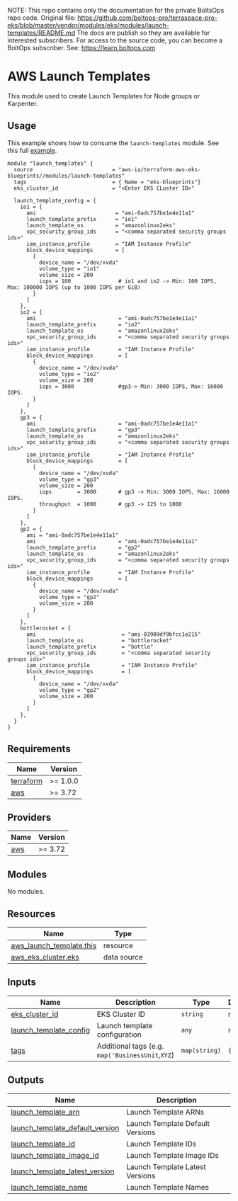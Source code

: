 <!-- note marker start -->
NOTE: This repo contains only the documentation for the private BoltsOps repo code.
Original file: https://github.com/boltops-pro/terraspace-pro-eks/blob/master/vendor/modules/eks/modules/launch-templates/README.md
The docs are publish so they are available for interested subscribers.
For access to the source code, you can become a BoltOps subscriber.
See: https://learn.boltops.com

<!-- note marker end -->

# AWS Launch Templates

This module used to create Launch Templates for Node groups or Karpenter.

## Usage

This example shows how to consume the `launch-templates` module. See this full [example](../../examples/karpenter/main.tf).

```hcl
module "launch_templates" {
  source                         = "aws-ia/terraform-aws-eks-blueprints//modules/launch-templates"
  tags                           = { Name = "eks-blueprints"}
  eks_cluster_id                 = "<Enter EKS CLuster ID>"

  launch_template_config = {
    io1 = {
      ami                         = "ami-0adc757be1e4e11a1"
      launch_template_prefix      = "io1"
      launch_template_os          = "amazonlinux2eks"
      vpc_security_group_ids      = "<comma separated security groups ids>"
      iam_instance_profile        = "IAM Instance Profile"
      block_device_mappings       = [
        {
          device_name = "/dev/xvda"
          volume_type = "io1"
          volume_size = 200
          iops = 100               # io1 and io2 -> Min: 100 IOPS, Max: 100000 IOPS (up to 1000 IOPS per GiB)
        }
      ]
    },
    io2 = {
      ami                          = "ami-0adc757be1e4e11a1"
      launch_template_prefix       = "io2"
      launch_template_os           = "amazonlinux2eks"
      vpc_security_group_ids       = "<comma separated security groups ids>"
      iam_instance_profile         = "IAM Instance Profile"
      block_device_mappings        = [
        {
          device_name = "/dev/xvda"
          volume_type = "io2"
          volume_size = 200
          iops = 3000              #gp3-> Min: 3000 IOPS, Max: 16000 IOPS.
        }
      ]
    },
    gp3 = {
      ami                          = "ami-0adc757be1e4e11a1"
      launch_template_prefix       = "gp3"
      launch_template_os           = "amazonlinux2eks"
      vpc_security_group_ids       = "<comma separated security groups ids>"
      iam_instance_profile         = "IAM Instance Profile"
      block_device_mappings        = [
        {
          device_name = "/dev/xvda"
          volume_type = "gp3"
          volume_size = 200
          iops        = 3000       # gp3 -> Min: 3000 IOPS, Max: 16000 IOPS.
          throughput  = 1000       # gp3 -> 125 to 1000
        }
      ]
    },
    gp2 = {
      ami = "ami-0adc757be1e4e11a1"
      ami                          = "ami-0adc757be1e4e11a1"
      launch_template_prefix       = "gp2"
      launch_template_os           = "amazonlinux2eks"
      vpc_security_group_ids       = "<comma separated security groups ids>"
      iam_instance_profile         = "IAM Instance Profile"
      block_device_mappings        = [
        {
          device_name = "/dev/xvda"
          volume_type = "gp2"
          volume_size = 200
        }
      ]
    },
    bottlerocket = {
      ami                           = "ami-03909df9bfcc1e215"
      launch_template_os            = "bottlerocket"
      launch_template_prefix        = "bottle"
      vpc_security_group_ids        = "<comma separated security groups ids>"
      iam_instance_profile          = "IAM Instance Profile"
      block_device_mappings         = [
        {
          device_name = "/dev/xvda"
          volume_type = "gp2"
          volume_size = 200
        }
      ]
    },
  }
}
```

<!-- BEGINNING OF PRE-COMMIT-TERRAFORM DOCS HOOK -->
## Requirements

| Name | Version |
|------|---------|
| <a name="requirement_terraform"></a> [terraform](#requirement\_terraform) | >= 1.0.0 |
| <a name="requirement_aws"></a> [aws](#requirement\_aws) | >= 3.72 |

## Providers

| Name | Version |
|------|---------|
| <a name="provider_aws"></a> [aws](#provider\_aws) | >= 3.72 |

## Modules

No modules.

## Resources

| Name | Type |
|------|------|
| [aws_launch_template.this](https://registry.terraform.io/providers/hashicorp/aws/latest/docs/resources/launch_template) | resource |
| [aws_eks_cluster.eks](https://registry.terraform.io/providers/hashicorp/aws/latest/docs/data-sources/eks_cluster) | data source |

## Inputs

| Name | Description | Type | Default | Required |
|------|-------------|------|---------|:--------:|
| <a name="input_eks_cluster_id"></a> [eks\_cluster\_id](#input\_eks\_cluster\_id) | EKS Cluster ID | `string` | n/a | yes |
| <a name="input_launch_template_config"></a> [launch\_template\_config](#input\_launch\_template\_config) | Launch template configuration | `any` | n/a | yes |
| <a name="input_tags"></a> [tags](#input\_tags) | Additional tags (e.g. `map('BusinessUnit`,`XYZ`) | `map(string)` | `{}` | no |

## Outputs

| Name | Description |
|------|-------------|
| <a name="output_launch_template_arn"></a> [launch\_template\_arn](#output\_launch\_template\_arn) | Launch Template ARNs |
| <a name="output_launch_template_default_version"></a> [launch\_template\_default\_version](#output\_launch\_template\_default\_version) | Launch Template Default Versions |
| <a name="output_launch_template_id"></a> [launch\_template\_id](#output\_launch\_template\_id) | Launch Template IDs |
| <a name="output_launch_template_image_id"></a> [launch\_template\_image\_id](#output\_launch\_template\_image\_id) | Launch Template Image IDs |
| <a name="output_launch_template_latest_version"></a> [launch\_template\_latest\_version](#output\_launch\_template\_latest\_version) | Launch Template Latest Versions |
| <a name="output_launch_template_name"></a> [launch\_template\_name](#output\_launch\_template\_name) | Launch Template Names |
<!-- END OF PRE-COMMIT-TERRAFORM DOCS HOOK -->
